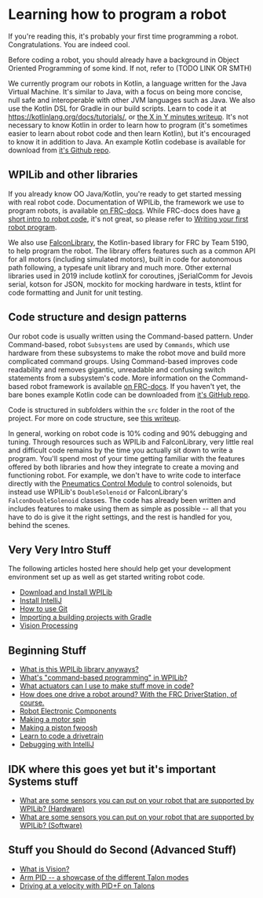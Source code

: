 # Learning how to program a robot

If you're reading this, it's probably your first time programming a robot. Congratulations. You are indeed cool.

Before coding a robot, you should already have a background in Object Oriented Programming of some kind. If not, refer to (TODO LINK OR SMTH)

We currently program our robots in Kotlin, a language written for the Java Virtual Machine. It's similar to Java, with a focus on being more concise, null safe and interoperable with other JVM languages such as Java. We also use the Kotlin DSL for Gradle in our build scripts. Learn to code it at https://kotlinlang.org/docs/tutorials/, or [the X in Y minutes writeup](https://learnxinyminutes.com/docs/kotlin/). It's not necessary to know Kotlin in order to learn how to program (it's sometimes easier to learn about robot code and then learn Kotlin), but it's encouraged to know it in addition to Java. An example Kotlin codebase is available for download from [it's Github repo](https://github.com/BREAD5940/Kotlin-Example).

## WPILib and other libraries

If you already know OO Java/Kotlin, you're ready to get started messing with real robot code. Documentation of WPILib, the framework we use to program robots, is available [on FRC-docs](https://frc-docs.readthedocs.io/en/latest/index.html). While FRC-docs does have [a short intro to robot code](https://frc-docs.readthedocs.io/en/latest/docs/getting-started/running-a-benchtop/creating-benchtop-test-program-cpp-java.html), it's not great, so please refer to [Writing your first robot program](codeARobot/driving.md).

We also use [FalconLibrary](../falconlib/intro.md), the Kotlin-based library for FRC by Team 5190, to help program the robot. The library offers features such as a common API for all motors (including simulated motors), built in code for autonomous path following, a typesafe unit library and much more. Other external libraries used in 2019 include kotlinX for coroutines, jSerialComm for Jevois serial, kotson for JSON, mockito for mocking hardware in tests, ktlint for code formatting and Junit for unit testing.

## Code structure and design patterns

Our robot code is usually written using the Command-based pattern. Under Command-based, robot `Subsystems` are used by `Commands`, which use hardware from these subsystems to make the robot move and build more complicated command groups. Using Command-based improves code readability and removes gigantic, unreadable and confusing switch statements from a subsystem's code. More information on the Command-based robot framework is available [on FRC-docs](https://frc-docs.readthedocs.io/en/latest/docs/software/commandbased/index.html). If you haven't yet, the bare bones example Kotlin code can be downloaded from [it's GitHub repo](https://github.com/BREAD5940/Kotlin-Example).

Code is structured in subfolders within the `src` folder in the root of the project. For more on code structure, see [this writeup](codeStructure.md).

In general, working on robot code is 10% coding and 90% debugging and tuning. Through resources such as WPILib and FalconLibrary, very little real and difficult code remains by the time you actually sit down to write a program. You'll spend most of your time getting familiar with the features offered by both libraries and how they integrate to create a moving and functioning robot. For example, we don't have to write code to interface directly with the [Pneumatics Control Module](https://frc-docs.readthedocs.io/en/latest/docs/software/actuators/pneumatics.html) to control solenoids, but instead use WPILib's `DoubleSolenoid` or FalconLibrary's `FalconDoubleSolenoid` classes. The code has already been written and includes features to make using them as simple as possible -- all that you have to do is give it the right settings, and the rest is handled for you, behind the scenes.

## Very Very Intro Stuff

The following articles hosted here should help get your development environment set up as well as get started writing robot code.

- [Download and Install WPILib](https://github.com/wpilibsuite/allwpilib/releases)
- [Install IntelliJ](https://www.jetbrains.com/idea/download)
- [How to use Git](git.md)
- [Importing a building projects with Gradle](introToGradle.md)
- [Vision Processing](vision.md)

## Beginning Stuff
- [What is this WPILib library anyways?](https://frc-docs.readthedocs.io/en/latest/docs/software/wpilib-overview/what-is-wpilib.html)
- [What's "command-based programming" in WPILib?](https://frc-docs.readthedocs.io/en/latest/docs/software/commandbased/what-is-command-based.html)
- [What actuators can I use to make stuff move in code?](https://frc-docs.readthedocs.io/en/latest/docs/software/actuators/overview.html)
- [How does one drive a robot around? With the FRC DriverStation, of course.](https://frc-docs.readthedocs.io/en/latest/docs/software/driverstation/index.html)
- [Robot Electronic Components](https://frc-docs.readthedocs.io/en/latest/docs/getting-started/getting-started-frc-control-system/control-system-hardware.html)
- [Making a motor spin](https://frc-docs.readthedocs.io/en/latest/docs/software/actuators/using-speed-controllers.html)
- [Making a piston fwoosh](https://frc-docs.readthedocs.io/en/latest/docs/software/actuators/pneumatics.html)
- [Learn to code a drivetrain](codeARobot/driving.md)
- [Debugging with IntelliJ](debug.md)

## IDK where this goes yet but it's important Systems stuff
- [What are some sensors you can put on your robot that are supported by WPILib? (Hardware)](https://frc-docs.readthedocs.io/en/latest/docs/hardware/sensors/index.html)
- [What are some sensors you can put on your robot that are supported by WPILib? (Software)](https://frc-docs.readthedocs.io/en/latest/docs/software/sensors/index.html)

## Stuff you Should do Second (Advanced Stuff)
- [What is Vision?](vision.md)
- [Arm PID -- a showcase of the different Talon modes](codeARobot/basicArm.md)
- [Driving at a velocity with PID+F on Talons](codeARobot/driveVeloPid.md)
